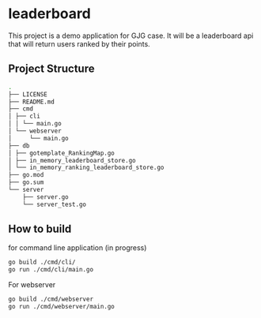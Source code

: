 # leaderboard

This project is a demo application for GJG case. It will be a leaderboard api 
that will return users ranked by their points.

## Project Structure 

```bash
.
├── LICENSE
├── README.md
├── cmd
│ ├── cli
│ │ └── main.go
│ └── webserver
│     └── main.go
├── db
│ ├── gotemplate_RankingMap.go
│ ├── in_memory_leaderboard_store.go
│ └── in_memory_ranking_leaderboard_store.go
├── go.mod
├── go.sum
└── server
    ├── server.go
    └── server_test.go

```


## How to build

for command line application (in progress)

```bash
go build ./cmd/cli/
go run ./cmd/cli/main.go
```

For webserver

```bash
go build ./cmd/webserver
go run ./cmd/webserver/main.go
```
